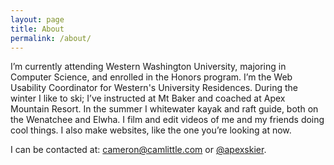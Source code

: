 ```yaml
---
layout: page
title: About
permalink: /about/
---
```


I’m currently attending Western Washington University, majoring in Computer Science, and enrolled in the Honors program. I’m the Web Usability Coordinator for Western's University Residences. During the winter I like to ski; I’ve instructed at Mt Baker and coached at Apex Mountain Resort. In the summer I whitewater kayak and raft guide, both on the Wenatchee and Elwha. I film and edit videos of me and my friends doing cool things. I also make websites, like the one you’re looking at now.

I can be contacted at: <cameron@camlittle.com> or [@apexskier](http://twitter.com/apexskier).
